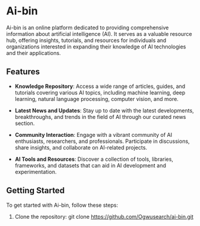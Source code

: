 # Ai-bin

Ai-bin is an online platform dedicated to providing comprehensive information about artificial intelligence (AI). It serves as a valuable resource hub, offering insights, tutorials, and resources for individuals and organizations interested in expanding their knowledge of AI technologies and their applications.

## Features

- **Knowledge Repository**: Access a wide range of articles, guides, and tutorials covering various AI topics, including machine learning, deep learning, natural language processing, computer vision, and more.

- **Latest News and Updates**: Stay up to date with the latest developments, breakthroughs, and trends in the field of AI through our curated news section.

- **Community Interaction**: Engage with a vibrant community of AI enthusiasts, researchers, and professionals. Participate in discussions, share insights, and collaborate on AI-related projects.

- **AI Tools and Resources**: Discover a collection of tools, libraries, frameworks, and datasets that can aid in AI development and experimentation.

## Getting Started

To get started with Ai-bin, follow these steps:

1. Clone the repository: git clone https://github.com/Ogwusearch/ai-bin.git

